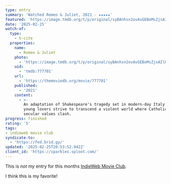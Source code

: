 ```yaml
---
type: entry
summary: 'Watched Romeo & Juliet, 2021 - ★★★★★'
featured: 'https://image.tmdb.org/t/p/original/syBAnhsn2ovAvGEBoMsZjsAIlHX.jpg'
date: '2025-02-25'
watch-of:
  type:
    - h-cite
  properties:
    name:
      - Romeo & Juliet
    photo:
      - 'https://image.tmdb.org/t/p/original/syBAnhsn2ovAvGEBoMsZjsAIlHX.jpg'
    uid:
      - 'tmdb:777701'
    url:
      - 'https://themoviedb.org/movie/777701'
    published:
      - '2021'
    content:
      - >-
        An adaptation of Shakespeare's tragedy set in modern-day Italy where two
        young lovers strive to transcend a violent world where Catholic and
        secular values clash.
progress: finished
rating: '5'
tags:
- indieweb movie club
syndicate-to:
  - 'https://fed.brid.gy/'
updated: '2025-02-25T20:53:52.942Z'
client_id: 'https://sparkles.sploot.com/'
---
```

This is *not* my entry for this months [IndieWeb Movie Club](https://indieweb.org/IndieWeb_Movie_Club).

I think this is my favorite!
